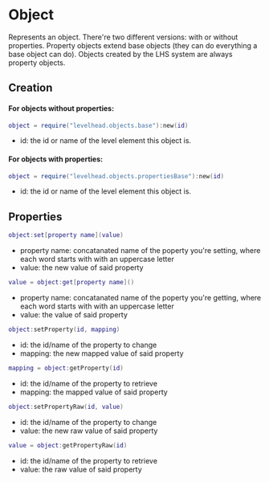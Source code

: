 # Object

Represents an object.
There're two different versions: with or without properties.
Property objects extend base objects (they can do everything a base object can do).
Objects created by the LHS system are always property objects.

## Creation

#### For objects without properties:
```Lua
object = require("levelhead.objects.base"):new(id)
```
- id: the id or name of the level element this object is.

#### For objects with properties:
```Lua
object = require("levelhead.objects.propertiesBase"):new(id)
```
- id: the id or name of the level element this object is.

## Properties

```Lua
object:set[property name](value)
```
- property name: concatanated name of the poperty you're setting, where each word starts with with an uppercase letter
- value: the new value of said property

```Lua
value = object:get[property name]()
```
- property name: concatanated name of the poperty you're getting, where each word starts with with an uppercase letter
- value: the value of said property


```Lua
object:setProperty(id, mapping)
```
- id: the id/name of the property to change
- mapping: the new mapped value of said property

```Lua
mapping = object:getProperty(id)
```
- id: the id/name of the property to retrieve
- mapping: the mapped value of said property

```Lua
object:setPropertyRaw(id, value)
```
- id: the id/name of the property to change
- value: the new raw value of said property

```Lua
value = object:getPropertyRaw(id)
```
- id: the id/name of the property to retrieve
- value: the raw value of said property
